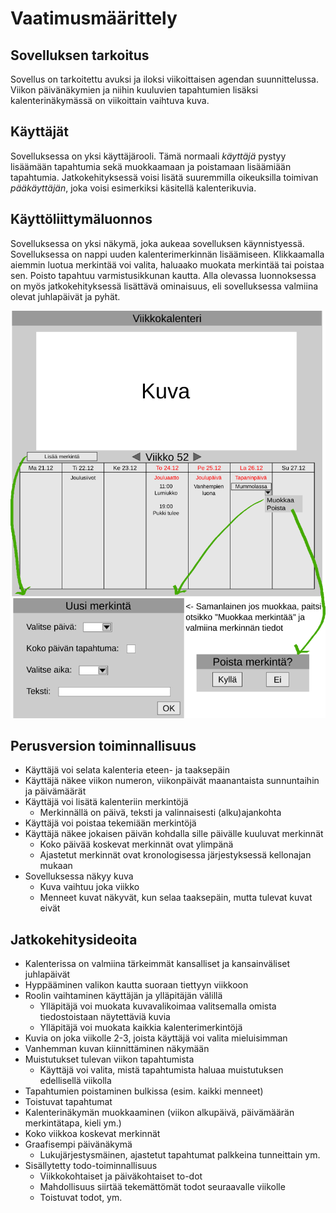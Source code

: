 # Vaatimusmäärittely

## Sovelluksen tarkoitus

Sovellus on tarkoitettu avuksi ja iloksi viikoittaisen agendan suunnittelussa. Viikon päivänäkymien ja niihin kuuluvien tapahtumien lisäksi kalenterinäkymässä on viikoittain vaihtuva kuva.

## Käyttäjät

Sovelluksessa on yksi käyttäjärooli. Tämä normaali *käyttäjä* pystyy lisäämään tapahtumia sekä muokkaamaan ja poistamaan lisäämiään tapahtumia. Jatkokehityksessä voisi lisätä suuremmilla oikeuksilla toimivan *pääkäyttäjän*, joka voisi esimerkiksi käsitellä kalenterikuvia.

## Käyttöliittymäluonnos

Sovelluksessa on yksi näkymä, joka aukeaa sovelluksen käynnistyessä. Sovelluksessa on nappi uuden kalenterimerkinnän lisäämiseen. Klikkaamalla aiemmin luotua merkintää voi valita, haluaako muokata merkintää tai poistaa sen. Poisto tapahtuu varmistusikkunan kautta. Alla olevassa luonnoksessa on myös jatkokehityksessä lisättävä ominaisuus, eli sovelluksessa valmiina olevat juhlapäivät ja pyhät.

![Luonnoskuva sovelluksesta](https://github.com/maariaw/ot-harjoitustyo/blob/main/dokumentaatio/kuvat/vm-1.png)

## Perusversion toiminnallisuus

* Käyttäjä voi selata kalenteria eteen- ja taaksepäin
* Käyttäjä näkee viikon numeron, viikonpäivät maanantaista sunnuntaihin ja päivämäärät
* Käyttäjä voi lisätä kalenteriin merkintöjä
  * Merkinnällä on päivä, teksti ja valinnaisesti (alku)ajankohta
* Käyttäjä voi poistaa tekemiään merkintöjä
* Käyttäjä näkee jokaisen päivän kohdalla sille päivälle kuuluvat merkinnät
  * Koko päivää koskevat merkinnät ovat ylimpänä
  * Ajastetut merkinnät ovat kronologisessa järjestyksessä kellonajan mukaan
* Sovelluksessa näkyy kuva
  * Kuva vaihtuu joka viikko
  * Menneet kuvat näkyvät, kun selaa taaksepäin, mutta tulevat kuvat eivät

## Jatkokehitysideoita

* Kalenterissa on valmiina tärkeimmät kansalliset ja kansainväliset juhlapäivät
* Hyppääminen valikon kautta suoraan tiettyyn viikkoon
* Roolin vaihtaminen käyttäjän ja ylläpitäjän välillä
  * Ylläpitäjä voi muokata kuvavalikoimaa valitsemalla omista tiedostoistaan näytettäviä kuvia
  * Ylläpitäjä voi muokata kaikkia kalenterimerkintöjä
* Kuvia on joka viikolle 2-3, joista käyttäjä voi valita mieluisimman
* Vanhemman kuvan kiinnittäminen näkymään
* Muistutukset tulevan viikon tapahtumista
  * Käyttäjä voi valita, mistä tapahtumista haluaa muistutuksen edellisellä viikolla
* Tapahtumien poistaminen bulkissa (esim. kaikki menneet)
* Toistuvat tapahtumat
* Kalenterinäkymän muokkaaminen (viikon alkupäivä, päivämäärän merkintätapa, kieli ym.)
* Koko viikkoa koskevat merkinnät
* Graafisempi päivänäkymä
  * Lukujärjestysmäinen, ajastetut tapahtumat palkkeina tunneittain ym.
* Sisällytetty todo-toiminnallisuus
  * Viikkokohtaiset ja päiväkohtaiset to-dot
  * Mahdollisuus siirtää tekemättömät todot seuraavalle viikolle
  * Toistuvat todot, ym.
